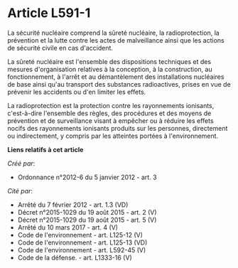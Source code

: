 # Article L591-1

La sécurité nucléaire comprend la sûreté nucléaire, la radioprotection, la prévention et la lutte contre les actes de
malveillance ainsi que les actions de sécurité civile en cas d'accident.

La sûreté nucléaire est l'ensemble des dispositions techniques et des mesures d'organisation relatives à la conception, à la
construction, au fonctionnement, à l'arrêt et au démantèlement des installations nucléaires de base ainsi qu'au transport des
substances radioactives, prises en vue de prévenir les accidents ou d'en limiter les effets.

La radioprotection est la protection contre les rayonnements ionisants, c'est-à-dire l'ensemble des règles, des procédures et
des moyens de prévention et de surveillance visant à empêcher ou à réduire les effets nocifs des rayonnements ionisants
produits sur les personnes, directement ou indirectement, y compris par les atteintes portées à l'environnement.

**Liens relatifs à cet article**

_Créé par_:

  - Ordonnance n°2012-6 du 5 janvier 2012 - art. 3

_Cité par_:

  - Arrêté du 7 février 2012 - art. 1.3 (VD)
  - Décret n°2015-1029 du 19 août 2015 - art. 2 (V)
  - Décret n°2015-1029 du 19 août 2015 - art. 5 (V)
  - Arrêté du 10 mars 2017 - art. 4 (V)
  - Code de l'environnement - art. L125-12 (V)
  - Code de l'environnement - art. L125-13 (VD)
  - Code de l'environnement - art. L592-45 (V)
  - Code de la défense. - art. L1333-16 (V)
